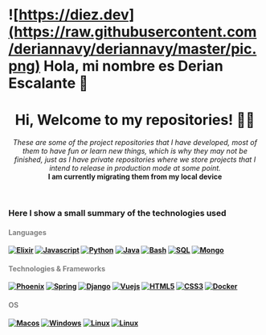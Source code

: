 # ![https://diez.dev](https://raw.githubusercontent.com/deriannavy/deriannavy/master/pic.png) Hola, mi nombre es Derian Escalante 👋

<h1 align="center">Hi, Welcome to my repositories! ✌🏻</h1>

<p align="center">
    <i>
        These are some of the project repositories that I have developed, most of them to have fun or learn new things, which is why they may not be finished, just as I have private repositories where we store projects that I intend to release in production mode at some point.
    </i>
    </br>
    <b>I am currently migrating them from my local device<b>
</p>
</br>

### Here I show a small summary of the technologies used

<h4 style="color:grey;">Languages</h4>

[![Elixir](https://img.shields.io/badge/Elixir-004C7F?style=flat-square&logo=elixir&logoColor=white)](https://github.com/deriannavy)
[![Javascript](https://img.shields.io/badge/javascript-004C7F?style=flat-square&logo=javascript&logoColor=white)](https://github.com/deriannavy)
[![Python](https://img.shields.io/badge/python-004C7F?style=flat-square&logo=python&logoColor=white)](https://github.com/deriannavy)
[![Java](https://img.shields.io/badge/java-004C7F?style=flat-square&logo=coffeescript)](https://github.com/deriannavy)
[![Bash](https://img.shields.io/badge/bash-004C7F?style=flat-square&logo=gnu-bash&logoColor=white)](https://github.com/deriannavy)
[![SQL](https://img.shields.io/badge/sql-004C7F?style=flat-square&logo=postgresql&logoColor=white)](https://github.com/deriannavy)
[![Mongo](https://img.shields.io/badge/Mongodb-004C7F?style=flat-square&logo=mongodb&logoColor=white)](https://github.com/deriannavy)

<h4 style="color:grey;">Technologies & Frameworks</h4>

[![Phoenix](https://img.shields.io/badge/Phoenix-089657?style=flat-square&logo=elixir)](https://github.com/deriannavy)
[![Spring](https://img.shields.io/badge/Spring-089657?style=flat-square&logo=Spring&logoColor=white)](https://github.com/deriannavy)
[![Django](https://img.shields.io/badge/Django-089657?style=flat-square&logo=django)](https://github.com/deriannavy)
[![Vuejs](https://img.shields.io/badge/Vue-089657?style=flat-square&logo=vuedotjs&logoColor=white)](https://github.com/deriannavy)
[![HTML5](https://img.shields.io/badge/HTML5-089657?style=flat-square&logo=html5&logoColor=white)](https://hub.docker.com/u/deriannavy)
[![CSS3](https://img.shields.io/badge/CSS3-089657?style=flat-square&logo=css3)](https://hub.docker.com/u/deriannavy)
[![Docker](https://img.shields.io/badge/docker-089657?style=flat-square&logo=docker&logoColor=white)](https://hub.docker.com/u/deriannavy)

<h4 style="color:grey;">OS</h4>

[![Macos](https://img.shields.io/badge/MacOs-Personal-962B09?style=flat-square&logo=apple)](https://github.com/deriannavy)
[![Windows](https://img.shields.io/badge/Windows-Work-962B09?style=flat-square&logo=Windows)](https://github.com/deriannavy)
[![Linux](https://img.shields.io/badge/Ubuntu-Hobbies-962B09?style=flat-square&logo=Ubuntu&logoColor=white)](https://github.com/deriannavy)
[![Linux](https://img.shields.io/badge/ubuntu-server-962B09?style=flat-square&logo=Ubuntu&logoColor=white)](https://github.com/deriannavy)
